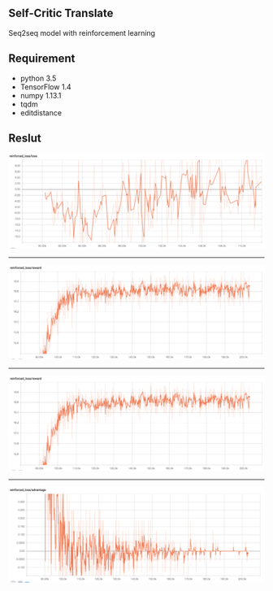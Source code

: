 ## Self-Critic Translate
Seq2seq model with reinforcement learning

## Requirement
* python 3.5
* TensorFlow 1.4
* numpy 1.13.1
* tqdm
* editdistance

## Reslut
<p align="center"><img src="result/rl_loss.png" /></p>

***

<p align="center"><img src="result/reward.png" /></p>

***

<p align="center"><img src="result/reward.png" /></p>

***

<p align="center"><img src="result/advantage.png" /></p>
